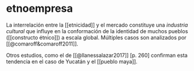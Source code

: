# etnoempresa
La interrelación entre la [[etnicidad]] y el mercado constituye una *industria cultural* que influye en la conformación de la identidad de muchos pueblos ([[constructo étnico]]) a escala global. Múltiples casos son analizados por [[@comaroff&comaroff2011]].

Otros estudios, como el de [[@llanessalazar2017]] [p. 260] confirman esta tendencia en el caso de Yucatán y el [[pueblo maya]].
